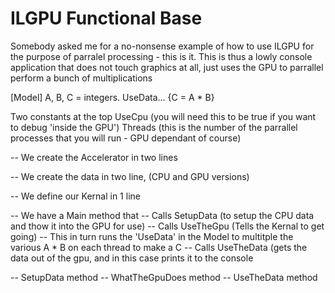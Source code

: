 # ILGPU Functional Base

Somebody asked me for a no-nonsense example of how to use ILGPU for the purpose of parralel processing - this is it.
This is thus a lowly console application that does not touch graphics at all, just uses the GPU to parrallel perform a bunch of multiplications

[Model]
A, B, C = integers.
UseData... {C = A * B}

Two constants at the top
UseCpu (you will need this to be true if you want to debug 'inside the GPU')
Threads (this is the number of the parrallel processes that you will run - GPU dependant of course)

-- We create the Accelerator in two lines

-- We create the data in two line, (CPU and GPU versions)

-- We define our Kernal in 1 line

-- We have a Main method that
  -- Calls SetupData (to setup the CPU data and thow it into the GPU for use)
  -- Calls UseTheGpu (Tells the Kernal to get going)
    -- This in turn runs the 'UseData' in the Model to multitple the various A * B on each thread to make a C
  -- Calls UseTheData (gets the data out of the gpu, and in this case prints it to the console

-- SetupData method
-- WhatTheGpuDoes method
-- UseTheData method
